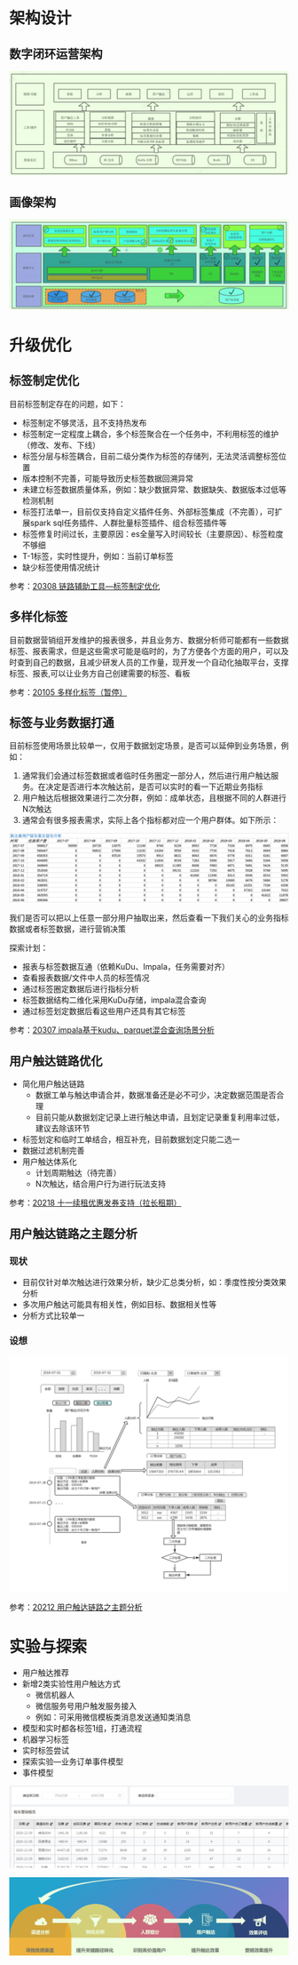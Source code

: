 

# 架构设计

## 数字闭环运营架构

![image-20201230110949471](%E6%95%B0%E5%AD%97%E9%97%AD%E7%8E%AF%E8%BF%90%E8%90%A5.assets/image-20201230110949471.png)

## 画像架构

![image-20201230111012106](%E6%95%B0%E5%AD%97%E9%97%AD%E7%8E%AF%E8%BF%90%E8%90%A5.assets/image-20201230111012106.png)

# 升级优化

## 标签制定优化

目前标签制定存在的问题，如下：

- 标签制定不够灵活，且不支持热发布
- 标签制定一定程度上耦合，多个标签聚合在一个任务中，不利用标签的维护（修改、发布、下线）
- 标签分层与标签耦合，目前二级分类作为标签的存储列，无法灵活调整标签位置
- 版本控制不完善，可能导致历史标签数据回溯异常
- 未建立标签数据质量体系，例如：缺少数据异常、数据缺失、数据版本过低等检测机制
- 标签打法单一，目前仅支持自定义插件任务、外部标签集成（不完善），可扩展spark sql任务插件、人群批量标签插件、组合标签插件等
- 标签修复时间过长，主要原因：es全量写入时间较长（主要原因）、标签粒度不够细
- T-1标签，实时性提升，例如：当前订单标签
- 缺少标签使用情况统计

参考：[20308 链路辅助工具—标签制定优化](http://wiki.zuche.com/pages/viewpage.action?pageId=198738250)

## 多样化标签

目前数据营销组开发维护的报表很多，并且业务方、数据分析师可能都有一些数据标签、报表需求，但是这些需求可能是临时的，为了方便各个方面的用户，可以及时查到自己的数据，且减少研发人员的工作量，现开发一个自动化抽取平台，支撑标签、报表,可以让业务方自己创建需要的标签、看板

参考：[20105 多样化标签（暂停）](http://wiki.zuche.com/pages/viewpage.action?pageId=185221346)

## 标签与业务数据打通

目前标签使用场景比较单一，仅用于数据划定场景，是否可以延伸到业务场景，例如：

1. 通常我们会通过标签数据或者临时任务圈定一部分人，然后进行用户触达服务。在决定是否进行本次触达前，是否可以实时的看一下近期业务指标
2. 用户触达后根据效果进行二次分群，例如：成单状态，且根据不同的人群进行N次触达
3. 通常会有很多报表需求，实际上各个指标都对应一个用户群体。如下所示：

![img](%E6%95%B0%E5%AD%97%E9%97%AD%E7%8E%AF%E8%BF%90%E8%90%A5.assets/image2019-6-26_15-32-21.png)

我们是否可以把以上任意一部分用户抽取出来，然后查看一下我们关心的业务指标数据或者标签数据，进行营销决策

探索计划：

-  报表与标签数据互通（依赖KuDu、Impala，任务需要对齐）
-  查看报表数据/文件中人员的标签情况
-  通过标签圈定数据后进行指标分析
-  标签数据结构二维化采用KuDu存储，impala混合查询
-  通过标签划定数据后看这些用户还具有其它标签

参考：[20307 impala基于kudu、parquet混合查询场景分析](http://wiki.zuche.com/pages/viewpage.action?pageId=194958171)

## 用户触达链路优化

- 简化用户触达链路
  - 数据工单与触达申请合并，数据准备还是必不可少，决定数据范围是否合理
  - 目前只能从数据划定记录上进行触达申请，且划定记录重复利用率过低，建议去除该环节
- 标签划定和临时工单结合，相互补充，目前数据划定只能二选一
- 数据过滤机制完善
- 用户触达体系化
  - 计划周期触达（待完善）
  - N次触达，结合用户行为进行玩法支持

参考：[20218 十一续租优惠发券支持（拉长租期）](http://wiki.zuche.com/pages/viewpage.action?pageId=200968066)

## 用户触达链路之主题分析

### 现状

- 目前仅针对单次触达进行效果分析，缺少汇总类分析，如：季度性按分类效果分析
- 多次用户触达可能具有相关性，例如目标、数据相关性等
- 分析方式比较单一

### 设想

![img](%E6%95%B0%E5%AD%97%E9%97%AD%E7%8E%AF%E8%BF%90%E8%90%A5.assets/%E7%94%A8%E6%88%B7%E8%A7%A6%E8%BE%BE%E9%93%BE%E8%B7%AF%E4%B9%8B%E4%B8%BB%E9%A2%98%E5%88%86%E6%9E%90.png)

参考：[20212 用户触达链路之主题分析](http://wiki.zuche.com/pages/viewpage.action?pageId=196636004)

# 实验与探索

- 用户触达推荐
- 新增2类实验性用户触达方式
  -  微信机器人
  -  微信服务号用户触发服务接入
    - 例如：可采用微信模板类消息发送通知类消息
-  模型和实时都各标签1组，打通流程
  -  机器学习标签
  -  实时标签尝试
-  探索实验—业务订单事件模型
  - 事件模型



![image-20201230141209280](%E6%95%B0%E5%AD%97%E9%97%AD%E7%8E%AF%E8%BF%90%E8%90%A5.assets/image-20201230141209280.png)



![image-20201230141149982](%E6%95%B0%E5%AD%97%E9%97%AD%E7%8E%AF%E8%BF%90%E8%90%A5.assets/image-20201230141149982.png)